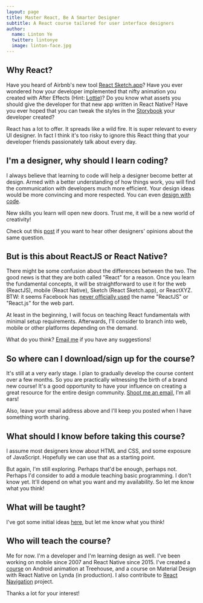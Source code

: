 ```yaml
---
layout: page
title: Master React, Be A Smarter Designer
subtitle: A React course tailored for user interface designers
author:
  name: Linton Ye
  twitter: lintonye
  image: linton-face.jpg
---
```


<script async id="_ck_209062" src="https://forms.convertkit.com/209062?v=6"></script>

## Why React?
Have you heard of Airbnb's new tool [React Sketch.app](http://airbnb.design/painting-with-code/)? Have you ever wondered how your developer implemented that nifty animation you created with After Effects (Hint: [Lottie](http://airbnb.design/lottie/))? Do you know what assets you should give the developer for that new app written in React Native? Have you ever hoped that you can tweak the styles in the [Storybook](https://github.com/storybooks/storybook) your developer created?

React has a lot to offer. It spreads like a wild fire. It is super relevant to every UI designer. In fact I think it's too risky to ignore this React thing that your developer friends passionately talk about every day.

## I'm a designer, why should I learn coding?
I always believe that learning to code will help a designer become better at design. Armed with a better understanding of how things work, you will find the communication with developers much more efficient. Your design ideas would be more convincing and more respected. You can even [design with code](https://blog.framer.com/what-if-a-designer-learns-code-59d790024c9e).

New skills you learn will open new doors. Trust me, it will be a new world of creativity!

Check out this [post](http://www.reactnativediary.com/2017/05/09/react-for-designers-interviews.html) if you want to hear other designers' opinions about the same question.

## But is this about ReactJS or React Native?
There might be some confusion about the differences between the two. The good news is that they are both called "React" for a reason. Once you learn the fundamental concepts, it will be straightforward to use it for the web (ReactJS), mobile (React Native), Sketch (React Sketch.app), or ReactXYZ. BTW: it seems Facebook has [never officially used](https://web.archive.org/web/20130529213355/https://facebook.github.io/react/) the name "ReactJS" or "React.js" for the web part.

At least in the beginning, I will focus on teaching React fundamentals with minimal setup requirements. Afterwards, I'll consider to branch into web, mobile or other platforms depending on the demand.

What do you think? [Email me](mailto:linton@jimulabs.com) if you have any suggestions!

## So where can I download/sign up for the course?
It's still at a very early stage. I plan to gradually develop the course content over a few months. So you are practically witnessing the birth of a brand new course! It's a good opportunity to have your influence on creating a great resource for the entire design community. [Shoot me an email](mailto:linton@jimulabs.com), I'm all ears!

Also, leave your email address above and I'll keep you posted when I have something worth sharing.

## What should I know before taking this course?
I assume most designers know about HTML and CSS, and some exposure of JavaScript. Hopefully we can use that as a starting point.

But again, I'm still exploring. Perhaps that'd be enough, perhaps not. Perhaps I'd consider to add a module teaching basic programming. I don't know yet. It'll depend on what you want and my availability. So let me know what you think!

## What will be taught?
I've got some initial ideas [here](https://trello.com/b/E7lYUXqZ/react-for-designers), but let me know what you think!

## Who will teach the course?
Me for now. I'm a developer and I'm learning design as well. I've been working on mobile since 2007 and React Native since 2015. I've created a [course](https://teamtreehouse.com/library/animations-and-transitions) on Android animation at Treehouse, and a course on Material Design with React Native on Lynda (in production). I also contribute to [React Navigation](https://github.com/react-community/react-navigation) project.

Thanks a lot for your interest!

<script async id="_ck_209062" src="https://forms.convertkit.com/209062?v=6"></script>
